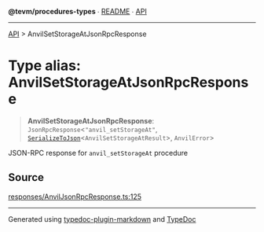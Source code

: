 **@tevm/procedures-types** ∙ [README](../README.md) ∙ [API](../API.md)

***

[API](../API.md) > AnvilSetStorageAtJsonRpcResponse

# Type alias: AnvilSetStorageAtJsonRpcResponse

> **AnvilSetStorageAtJsonRpcResponse**: `JsonRpcResponse`\<`"anvil_setStorageAt"`, [`SerializeToJson`](SerializeToJson.md)\<`AnvilSetStorageAtResult`\>, `AnvilError`\>

JSON-RPC response for `anvil_setStorageAt` procedure

## Source

[responses/AnvilJsonRpcResponse.ts:125](https://github.com/evmts/tevm-monorepo/blob/main/packages/procedures-types/src/responses/AnvilJsonRpcResponse.ts#L125)

***
Generated using [typedoc-plugin-markdown](https://www.npmjs.com/package/typedoc-plugin-markdown) and [TypeDoc](https://typedoc.org/)
